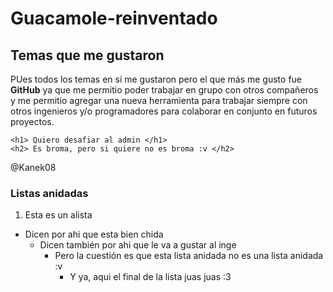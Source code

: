 # Guacamole-reinventado
## Temas que me gustaron
PUes todos los temas en si me gustaron pero el que más me gusto fue **GitHub** ya que me permitio poder trabajar en grupo con otros compañeros y  me permitio agregar una nueva herramienta para trabajar siempre con otros ingenieros y/o programadores para colaborar en conjunto en futuros proyectos.

```
<h1> Quiero desafiar al admin </h1>
<h2> Es broma, pero si quiere no es broma :v </h2>
```
@Kanek08

### Listas anidadas
1. Esta es un alista
- Dicen por ahi que esta bien chida
  - Dicen también por ahi que le va a gustar al inge
    - Pero la cuestión es que esta lista anidada no es una lista anidada :v
      - Y ya, aqui el final de la lista juas juas :3
